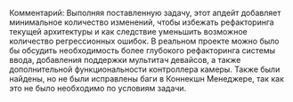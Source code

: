 Комментарий:
Выполняя поставленную задачу, этот апдейт добавляет минимальное количество изменений, чтобы избежать рефакторинга текущей архитектуры и как следствие уменьшить возможное количество регрессионных ошибок.
В реальном проекте можно было бы обсудить необходимость более глубокого рефакторинга системы ввода, добавления поддержки мультитач девайсов, а также дополнительной функциональности контроллера камеры.
Также были найдены, но не были исправлены баги в Коннекшн Менеджере, так как это не было необходимо по условиям задачи.

